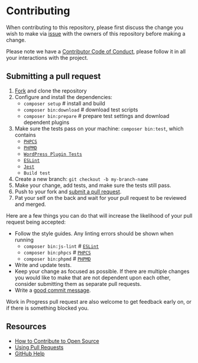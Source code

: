 # Contributing
[issues]: https://github.com/technote-space/gutenberg-samples/issues
[fork]: https://github.com/technote-space/gutenberg-samples/fork
[pr]: https://github.com/technote-space/gutenberg-samples/compare
[eslint]: https://eslint.org/
[jest]: https://jestjs.io/
[phpcs]: https://github.com/squizlabs/PHP_CodeSniffer/wiki/Usage
[phpmd]: https://phpmd.org/documentation/index.html
[wp-test]: https://developer.wordpress.org/cli/commands/scaffold/plugin-tests/
[code-of-conduct]: CODE_OF_CONDUCT.md

When contributing to this repository, please first discuss the change you wish to make via [issue][issues] with the owners of this repository before making a change. 

Please note we have a [Contributor Code of Conduct][code-of-conduct], please follow it in all your interactions with the project.

## Submitting a pull request

1. [Fork][fork] and clone the repository
1. Configure and install the dependencies:
   - `composer setup`  # install and build
   - `composer bin:download`  # download test scripts
   - `composer bin:prepare`   # prepare test settings and download dependent plugins
1. Make sure the tests pass on your machine: `composer bin:test`, which contains
   - [`PHPCS`][phpcs]
   - [`PHPMD`][phpmd]
   - [`WordPress Plugin Tests`][wp-test]
   - [`ESLint`][eslint]
   - [`Jest`][jest]
   - `Build test`
1. Create a new branch: `git checkout -b my-branch-name`
1. Make your change, add tests, and make sure the tests still pass.
1. Push to your fork and [submit a pull request][pr].
1. Pat your self on the back and wait for your pull request to be reviewed and merged.

Here are a few things you can do that will increase the likelihood of your pull request being accepted:
- Follow the style guides. Any linting errors should be shown when running 
  - `composer bin:js-lint`  # [`ESLint`][eslint]
  - `composer bin:phpcs`    # [`PHPCS`][phpcs]
  - `composer bin:phpmd`    # [`PHPMD`][phpmd]
- Write and update tests.
- Keep your change as focused as possible. If there are multiple changes you would like to make that are not dependent upon each other, consider submitting them as separate pull requests.
- Write a [good commit message](https://github.com/erlang/otp/wiki/writing-good-commit-messages).

Work in Progress pull request are also welcome to get feedback early on, or if there is something blocked you.

## Resources

- [How to Contribute to Open Source](https://opensource.guide/how-to-contribute/)
- [Using Pull Requests](https://help.github.com/articles/about-pull-requests/)
- [GitHub Help](https://help.github.com)
